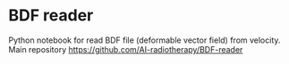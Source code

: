 # BDF reader

Python notebook for read BDF file (deformable vector field) from velocity.
Main repository https://github.com/AI-radiotherapy/BDF-reader
